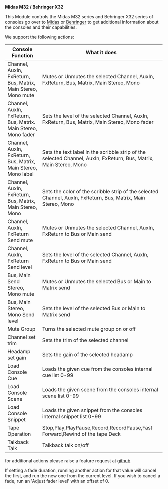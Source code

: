**Midas M32 / Behringer X32**

This Module controls the Midas M32 series and Behringer X32 series of consoles
go over to [Midas](http://www.musictri.be/Categories/Midas/Mixers/Digital/M32/p/P0B3I) or [Behringer](http://www.musictri.be/Categories/Behringer/Mixers/Digital/X32/p/P0ASF)
to get additional information about the consoles and their capabilities.

We support the following actions:

| Console Function                                               | What it does                                                                                                       |
| -------------------------------------------------------------- | ------------------------------------------------------------------------------------------------------------------ |
| Channel, AuxIn, FxReturn, Bus, Matrix, Main Stereo, Mono mute  | Mutes or Unmutes the selected Channel, AuxIn, FxReturn, Bus, Matrix, Main Stereo, Mono                             |
| Channel, AuxIn, FxReturn, Bus, Matrix. Main Stereo, Mono fader | Sets the level of the selected Channel, AuxIn, FxReturn, Bus, Matrix, Main Stereo, Mono fader                      |
| Channel, AuxIn, FxReturn, Bus, Matrix, Main Stereo, Mono label | Sets the text label in the scribble strip of the selected Channel, AuxIn, FxReturn, Bus, Matrix, Main Stereo, Mono |
| Channel, AuxIn, FxReturn, Bus, Matrix, Main Stereo, Mono       | Sets the color of the scribble strip of the selected Channel, AuxIn, FxReturn, Bus, Matrix, Main Stereo, Mono      |
| Channel, AuxIn, FxReturn Send mute                             | Mutes or Unmutes the selected Channel, AuxIn, FxReturn to Bus or Main send                                         |
| Channel, AuxIn, FxReturn Send level                            | Sets the level of the selected Channel, AuxIn, FxReturn to Bus or Main send                                        |
| Bus, Main Send Stereo, Mono mute                               | Mutes or Unmutes the selected Bus or Main to Matrix send                                                           |
| Bus, Main Stereo, Mono Send level                              | Sets the level of the selected Bus or Main to Matrix send                                                          |
| Mute Group                                                     | Turns the selected mute group on or off                                                                            |
| Channel set trim                                               | Sets the trim of the selected channel                                                                              |
| Headamp set gain                                               | Sets the gain of the selected headamp                                                                              |
| Load Console Cue                                               | Loads the given cue from the consoles internal cue list 0-99                                                       |
| Load Console Scene                                             | Loads the given scene from the consoles internal scene list 0-99                                                   |
| Load Console Snippet                                           | Loads the given snippet from the consoles internal snippet list 0-99                                               |
| Tape Operation                                                 | Stop,Play,PlayPause,Record,RecordPause,Fast Forward,Rewind of the tape Deck                                        |
| Talkback Talk                                                  | Talkback talk on/off                                                                                               |

for additional actions please raise a feature request at [github](https://github.com/bitfocus/companion-module-behringer-x32)

If setting a fade duration, running another action for that value will cancel the first, and run the new one from the current level. If you wish to cancel a fade, run an 'Adjust fader level' with an offset of 0.
